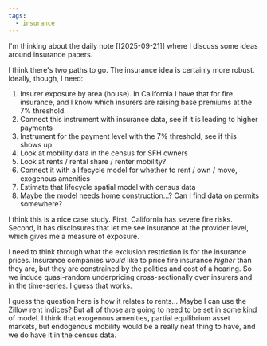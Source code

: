 ```yaml
---
tags:
  - insurance
---
```

I'm thinking about the daily note [[2025-09-21]] where I discuss some ideas around insurance papers.

I think there's two paths to go. The insurance idea is certainly more robust. Ideally, though, I need:
1. Insurer exposure by area (house). In California I have that for fire insurance, and I know which insurers are raising base premiums at the 7% threshold.
2. Connect this instrument with insurance data, see if it is leading to higher payments
3. Instrument for the payment level with the 7% threshold, see if this shows up
4. Look at mobility data in the census for SFH owners
5. Look at rents / rental share / renter mobility? 
6. Connect it with a lifecycle model for whether to rent / own / move, exogenous amenities
7. Estimate that lifecycle spatial model with census data 
8. Maybe the model needs home construction...? Can I find data on permits somewhere?

I think this is a nice case study. First, California has severe fire risks. Second, it has disclosures that let me see insurance at the provider level, which gives me a measure of exposure. 

I need to think through what the exclusion restriction is for the insurance prices. Insurance companies _would_ like to price fire insurance _higher_ than they are, but they are constrained by the politics and cost of a hearing. So we induce quasi-random underpricing cross-sectionally over insurers and in the time-series. I guess that works.

I guess the question here is how it relates to rents... Maybe I can use the Zillow rent indices? But all of those are going to need to be set in some kind of model. I think that exogenous amenities, partial equilibrium asset markets, but endogenous mobility would be a really neat thing to have, and we do have it in the census data.

